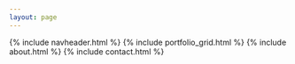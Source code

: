 ```yaml
---
layout: page
---
```

{% include navheader.html %}
{% include portfolio_grid.html %}
{% include about.html %}
{% include contact.html %}
